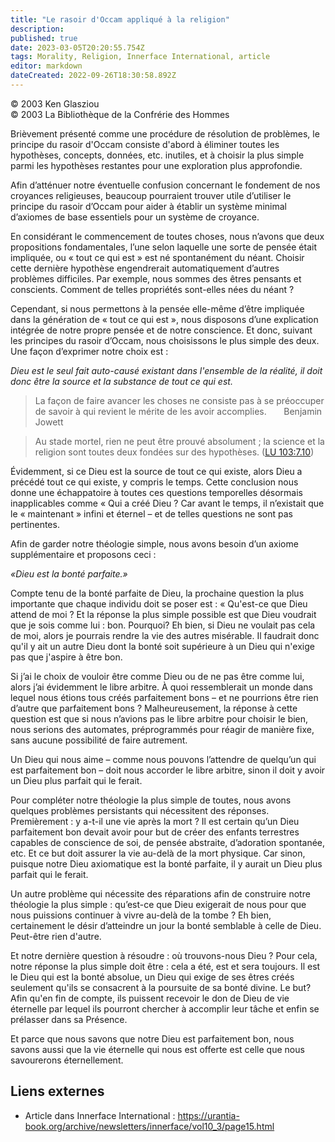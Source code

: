 ```yaml
---
title: "Le rasoir d'Occam appliqué à la religion"
description: 
published: true
date: 2023-03-05T20:20:55.754Z
tags: Morality, Religion, Innerface International, article
editor: markdown
dateCreated: 2022-09-26T18:30:58.892Z
---
```


<p class="v-card v-sheet theme--light gray lighten-3 px-2">© 2003 Ken Glasziou<br>© 2003 La Bibliothèque de la Confrérie des Hommes</p>


Brièvement présenté comme une procédure de résolution de problèmes, le principe du rasoir d'Occam consiste d'abord à éliminer toutes les hypothèses, concepts, données, etc. inutiles, et à choisir la plus simple parmi les hypothèses restantes pour une exploration plus approfondie.

Afin d’atténuer notre éventuelle confusion concernant le fondement de nos croyances religieuses, beaucoup pourraient trouver utile d’utiliser le principe du rasoir d’Occam pour aider à établir un système minimal d’axiomes de base essentiels pour un système de croyance.

En considérant le commencement de toutes choses, nous n’avons que deux propositions fondamentales, l’une selon laquelle une sorte de pensée était impliquée, ou « tout ce qui est » est né spontanément du néant. Choisir cette dernière hypothèse engendrerait automatiquement d’autres problèmes difficiles. Par exemple, nous sommes des êtres pensants et conscients. Comment de telles propriétés sont-elles nées du néant ?

Cependant, si nous permettons à la pensée elle-même d’être impliquée dans la génération de « tout ce qui est », nous disposons d’une explication intégrée de notre propre pensée et de notre conscience. Et donc, suivant les principes du rasoir d’Occam, nous choisissons le plus simple des deux. Une façon d’exprimer notre choix est :

_Dieu est le seul fait auto-causé existant dans l'ensemble de la réalité, il doit donc être la source et la substance de tout ce qui est._

> La façon de faire avancer les choses ne consiste pas à se préoccuper de savoir à qui revient le mérite de les avoir accomplies.
> &nbsp; &nbsp; &nbsp; Benjamin Jowett

> Au stade mortel, rien ne peut être prouvé absolument ; la science et la religion sont toutes deux fondées sur des hypothèses. ([LU 103:7.10](/fr/The_Urantia_Book/103#p7_10))

Évidemment, si ce Dieu est la source de tout ce qui existe, alors Dieu a précédé tout ce qui existe, y compris le temps. Cette conclusion nous donne une échappatoire à toutes ces questions temporelles désormais inapplicables comme « Qui a créé Dieu ? Car avant le temps, il n’existait que le « maintenant » infini et éternel – et de telles questions ne sont pas pertinentes.

Afin de garder notre théologie simple, nous avons besoin d’un axiome supplémentaire et proposons ceci :

_«Dieu est la bonté parfaite.»_

Compte tenu de la bonté parfaite de Dieu, la prochaine question la plus importante que chaque individu doit se poser est : « Qu'est-ce que Dieu attend de moi ? Et la réponse la plus simple possible est que Dieu voudrait que je sois comme lui : bon. Pourquoi? Eh bien, si Dieu ne voulait pas cela de moi, alors je pourrais rendre la vie des autres misérable. Il faudrait donc qu'il y ait un autre Dieu dont la bonté soit supérieure à un Dieu qui n'exige pas que j'aspire à être bon.

Si j’ai le choix de vouloir être comme Dieu ou de ne pas être comme lui, alors j’ai évidemment le libre arbitre. À quoi ressemblerait un monde dans lequel nous étions tous créés parfaitement bons – et ne pourrions être rien d’autre que parfaitement bons ? Malheureusement, la réponse à cette question est que si nous n’avions pas le libre arbitre pour choisir le bien, nous serions des automates, préprogrammés pour réagir de manière fixe, sans aucune possibilité de faire autrement.

Un Dieu qui nous aime – comme nous pouvons l’attendre de quelqu’un qui est parfaitement bon – doit nous accorder le libre arbitre, sinon il doit y avoir un Dieu plus parfait qui le ferait.

Pour compléter notre théologie la plus simple de toutes, nous avons quelques problèmes persistants qui nécessitent des réponses. Premièrement : y a-t-il une vie après la mort ? Il est certain qu’un Dieu parfaitement bon devait avoir pour but de créer des enfants terrestres capables de conscience de soi, de pensée abstraite, d’adoration spontanée, etc. Et ce but doit assurer la vie au-delà de la mort physique. Car sinon, puisque notre Dieu axiomatique est la bonté parfaite, il y aurait un Dieu plus parfait qui le ferait.

Un autre problème qui nécessite des réparations afin de construire notre théologie la plus simple : qu’est-ce que Dieu exigerait de nous pour que nous puissions continuer à vivre au-delà de la tombe ? Eh bien, certainement le désir d’atteindre un jour la bonté semblable à celle de Dieu. Peut-être rien d'autre.

Et notre dernière question à résoudre : où trouvons-nous Dieu ? Pour cela, notre réponse la plus simple doit être : cela a été, est et sera toujours. Il est le Dieu qui est la bonté absolue, un Dieu qui exige de ses êtres créés seulement qu'ils se consacrent à la poursuite de sa bonté divine. Le but? Afin qu'en fin de compte, ils puissent recevoir le don de Dieu de vie éternelle par lequel ils pourront chercher à accomplir leur tâche et enfin se prélasser dans sa Présence.

Et parce que nous savons que notre Dieu est parfaitement bon, nous savons aussi que la vie éternelle qui nous est offerte est celle que nous savourerons éternellement.

## Liens externes

- Article dans Innerface International : https://urantia-book.org/archive/newsletters/innerface/vol10_3/page15.html



